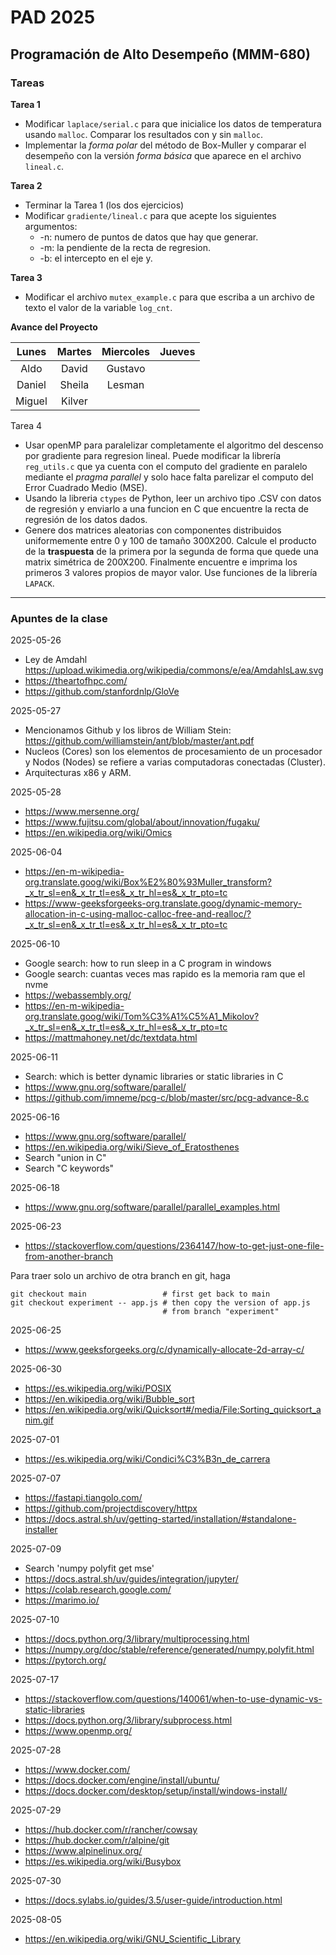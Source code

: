 # PAD 2025
## Programación de Alto Desempeño (MMM-680)

### Tareas
**Tarea 1**

* Modificar `laplace/serial.c` para que inicialice los datos de temperatura usando `malloc`. Comparar los resultados con y sin `malloc`.
* Implementar la *forma polar* del método de Box-Muller y comparar el desempeño con la versión *forma básica* que aparece en el archivo `lineal.c`.

**Tarea 2**

* Terminar la Tarea 1 (los dos ejercicios)
* Modificar `gradiente/lineal.c` para que acepte los siguientes argumentos:
    *  -n: numero de puntos de datos que hay que generar.
    *  -m: la pendiente de la recta de regresion.
    *  -b: el intercepto en el eje y.

**Tarea 3**

* Modificar el archivo `mutex_example.c` para que escriba a un archivo de texto el valor de la variable `log_cnt`. 
     
     
 **Avance del Proyecto**

| Lunes  | Martes | Miercoles | Jueves |
|:------:|:------:|:---------:|:------:|
|  Aldo  | David  |  Gustavo  |        |
| Daniel | Sheila |  Lesman   |        |
| Miguel | Kilver |           |        |


Tarea 4

* Usar openMP para paralelizar completamente el algoritmo del descenso por gradiente para regresion lineal. Puede modificar la librería `reg_utils.c` que ya cuenta con el computo del gradiente en paralelo mediante el *pragma parallel* y solo hace falta parelizar el computo del Error Cuadrado Medio (MSE).
* Usando la libreria `ctypes`  de Python, leer un archivo tipo .CSV con datos de regresión y enviarlo a una funcion en C que encuentre la recta de regresión de los datos dados. 
* Genere dos matrices aleatorias con componentes distribuidos uniformemente entre 0 y 100 de tamaño 300X200. Calcule el producto de la **traspuesta** de la primera por la segunda de forma que quede una matrix simétrica de 200X200. Finalmente encuentre e imprima los primeros 3 valores propios de mayor valor. Use funciones de la librería `LAPACK`.


-------------

### Apuntes de la clase

2025-05-26
* Ley de Amdahl https://upload.wikimedia.org/wikipedia/commons/e/ea/AmdahlsLaw.svg
* https://theartofhpc.com/
* https://github.com/stanfordnlp/GloVe 

2025-05-27
* Mencionamos Github y los libros de William Stein: https://github.com/williamstein/ant/blob/master/ant.pdf
* Nucleos (Cores) son los elementos de procesamiento de un procesador y  Nodos (Nodes) se refiere a varias computadoras conectadas (Cluster).
* Arquitecturas x86 y ARM.

2025-05-28
* https://www.mersenne.org/
* https://www.fujitsu.com/global/about/innovation/fugaku/
* https://en.wikipedia.org/wiki/Omics

2025-06-04
* https://en-m-wikipedia-org.translate.goog/wiki/Box%E2%80%93Muller_transform?_x_tr_sl=en&_x_tr_tl=es&_x_tr_hl=es&_x_tr_pto=tc
* https://www-geeksforgeeks-org.translate.goog/dynamic-memory-allocation-in-c-using-malloc-calloc-free-and-realloc/?_x_tr_sl=en&_x_tr_tl=es&_x_tr_hl=es&_x_tr_pto=tc

2025-06-10
* Google search: how to run sleep in a C program in windows
* Google search: cuantas veces mas rapido es la memoria ram que el nvme
* https://webassembly.org/
* https://en-m-wikipedia-org.translate.goog/wiki/Tom%C3%A1%C5%A1_Mikolov?_x_tr_sl=en&_x_tr_tl=es&_x_tr_hl=es&_x_tr_pto=tc
* https://mattmahoney.net/dc/textdata.html

2025-06-11
* Search: which is better dynamic libraries or static libraries in C
* https://www.gnu.org/software/parallel/
* https://github.com/imneme/pcg-c/blob/master/src/pcg-advance-8.c

2025-06-16
* https://www.gnu.org/software/parallel/
* https://en.wikipedia.org/wiki/Sieve_of_Eratosthenes
* Search "union in C"
* Search "C keywords"

2025-06-18
* https://www.gnu.org/software/parallel/parallel_examples.html

2025-06-23
* https://stackoverflow.com/questions/2364147/how-to-get-just-one-file-from-another-branch

Para traer solo un archivo de otra branch en git, haga
```
git checkout main                 # first get back to main
git checkout experiment -- app.js # then copy the version of app.js 
                                  # from branch "experiment"
```

2025-06-25
* https://www.geeksforgeeks.org/c/dynamically-allocate-2d-array-c/

2025-06-30
* https://es.wikipedia.org/wiki/POSIX
* https://en.wikipedia.org/wiki/Bubble_sort
* https://en.wikipedia.org/wiki/Quicksort#/media/File:Sorting_quicksort_anim.gif

2025-07-01
* https://es.wikipedia.org/wiki/Condici%C3%B3n_de_carrera

2025-07-07
* https://fastapi.tiangolo.com/
* https://github.com/projectdiscovery/httpx
* https://docs.astral.sh/uv/getting-started/installation/#standalone-installer
 
 
2025-07-09
* Search 'numpy polyfit get mse'
* https://docs.astral.sh/uv/guides/integration/jupyter/
* https://colab.research.google.com/
* https://marimo.io/

2025-07-10
* https://docs.python.org/3/library/multiprocessing.html
* https://numpy.org/doc/stable/reference/generated/numpy.polyfit.html
* https://pytorch.org/

2025-07-17
* https://stackoverflow.com/questions/140061/when-to-use-dynamic-vs-static-libraries
* https://docs.python.org/3/library/subprocess.html
* https://www.openmp.org/

2025-07-28
* https://www.docker.com/
* https://docs.docker.com/engine/install/ubuntu/
* https://docs.docker.com/desktop/setup/install/windows-install/

2025-07-29
* https://hub.docker.com/r/rancher/cowsay
* https://hub.docker.com/r/alpine/git
* https://www.alpinelinux.org/
* https://es.wikipedia.org/wiki/Busybox

2025-07-30
* https://docs.sylabs.io/guides/3.5/user-guide/introduction.html

2025-08-05
* https://en.wikipedia.org/wiki/GNU_Scientific_Library
